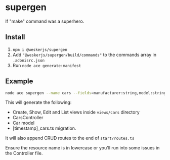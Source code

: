 # supergen

If "make" command was a superhero.

## Install

1. ``npm i @weskerjs/supergen``
2. Add ``"@weskerjs/supergen/build/commands"`` to the commands array in  ``.adonisrc.json``  
3. Run ``node ace generate:manifest``  

## Example  

```bash
node ace supergen --name cars --fields=manufacturer:string,model:string,colour:string
```

This will generate the following:

- Create, Show, Edit and List views inside ``views/cars`` directory  
- CarsController
- Car model
- [timestamp]_cars.ts migration.

It will also append CRUD routes to the end of ``start/routes.ts``  

Ensure the resource name is in lowercase or you'll run into some issues in the Controller file.


